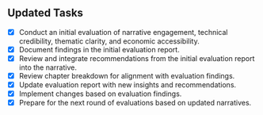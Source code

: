 ## Updated Tasks
- [x] Conduct an initial evaluation of narrative engagement, technical credibility, thematic clarity, and economic accessibility.
- [x] Document findings in the initial evaluation report.
- [x] Review and integrate recommendations from the initial evaluation report into the narrative.
- [x] Review chapter breakdown for alignment with evaluation findings.
- [x] Update evaluation report with new insights and recommendations.
- [x] Implement changes based on evaluation findings.
- [x] Prepare for the next round of evaluations based on updated narratives.
